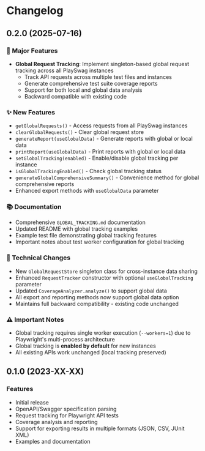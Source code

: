 # Changelog

## 0.2.0 (2025-07-16)

### 🚀 Major Features

- **Global Request Tracking**: Implement singleton-based global request tracking across all PlaySwag instances
  - Track API requests across multiple test files and instances
  - Generate comprehensive test suite coverage reports
  - Support for both local and global data analysis
  - Backward compatible with existing code

### ✨ New Features

- `getGlobalRequests()` - Access requests from all PlaySwag instances
- `clearGlobalRequests()` - Clear global request store
- `generateReport(useGlobalData)` - Generate reports with global or local data
- `printReport(useGlobalData)` - Print reports with global or local data  
- `setGlobalTracking(enabled)` - Enable/disable global tracking per instance
- `isGlobalTrackingEnabled()` - Check global tracking status
- `generateGlobalComprehensiveSummary()` - Convenience method for global comprehensive reports
- Enhanced export methods with `useGlobalData` parameter

### 📚 Documentation

- Comprehensive `GLOBAL_TRACKING.md` documentation
- Updated README with global tracking examples
- Example test file demonstrating global tracking features
- Important notes about test worker configuration for global tracking

### 🔧 Technical Changes

- New `GlobalRequestStore` singleton class for cross-instance data sharing
- Enhanced `RequestTracker` constructor with optional `useGlobalTracking` parameter
- Updated `CoverageAnalyzer.analyze()` to support global data
- All export and reporting methods now support global data option
- Maintains full backward compatibility - existing code unchanged

### ⚠️ Important Notes

- Global tracking requires single worker execution (`--workers=1`) due to Playwright's multi-process architecture
- Global tracking is **enabled by default** for new instances
- All existing APIs work unchanged (local tracking preserved)

## 0.1.0 (2023-XX-XX)

### Features

- Initial release
- OpenAPI/Swagger specification parsing
- Request tracking for Playwright API tests
- Coverage analysis and reporting
- Support for exporting results in multiple formats (JSON, CSV, JUnit XML)
- Examples and documentation
